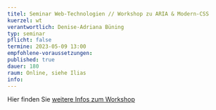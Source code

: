 ```yaml
---
titel: Seminar Web-Technologien // Workshop zu ARIA & Modern-CSS
kuerzel: wt
verantwortlich: Denise-Adriana Büning
typ: seminar
pflicht: false
termine: 2023-05-09 13:00
empfohlene-voraussetzungen: 
published: true
dauer: 180
raum: Online, siehe Ilias
info: 
---
```



Hier finden Sie [weitere Infos zum Workshop](https://th-koeln.github.io/mi-master-wtw/workshops/2023/ARIA_&_Modern-Css/index/)

